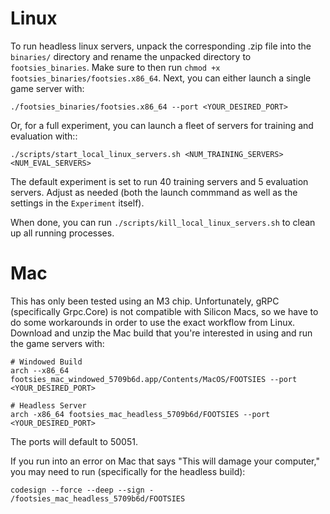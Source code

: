 # Linux
To run headless linux servers, unpack the corresponding .zip file into the `binaries/` directory and rename the unpacked directory to `footsies_binaries`. Make sure to then run `chmod +x footsies_binaries/footsies.x86_64`.
Next, you can either launch a single game server with:

```
./footsies_binaries/footsies.x86_64 --port <YOUR_DESIRED_PORT>
```

Or, for a full experiment, you can launch a fleet of servers for training and evaluation with::

```
./scripts/start_local_linux_servers.sh <NUM_TRAINING_SERVERS> <NUM_EVAL_SERVERS>
```

The default experiment is set to run 40 training servers and 5 evaluation servers. Adjust as needed (both the launch commmand as well as the settings in the `Experiment` itself).

When done, you can run `./scripts/kill_local_linux_servers.sh` to clean up all running processes.


# Mac

This has only been tested using an M3 chip. Unfortunately, gRPC (specifically Grpc.Core) is not compatible with Silicon Macs, so we have to do some workarounds in order to use the exact workflow from Linux. Download and unzip the Mac build that you're interested in using and run the game servers with:

 ```
 # Windowed Build
 arch --x86_64 footsies_mac_windowed_5709b6d.app/Contents/MacOS/FOOTSIES --port <YOUR_DESIRED_PORT>

 # Headless Server
 arch -x86_64 footsies_mac_headless_5709b6d/FOOTSIES --port <YOUR_DESIRED_PORT>
 ```

 The ports will default to 50051.

 If you run into an error on Mac that says "This will damage your computer," you may need to run (specifically for the headless build):

```
codesign --force --deep --sign - /footsies_mac_headless_5709b6d/FOOTSIES
```
